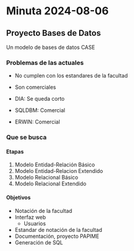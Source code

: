 # Minuta 2024-08-06

## Proyecto Bases de Datos

Un modelo de bases de datos CASE

### Problemas de las actuales

- No cumplen con los estandares de la facultad
- Son comerciales

- DIA: Se queda corto
- SQLDBM: Comercial
- ERWIN: Comercial

### Que se busca

#### Etapas

1. Modelo Entidad-Relación Básico
2. Modelo Entidad-Relacion Extendido
3. Modelo Relacional Básico
4. Modelo Relacional Extendido

#### Objetivos

- Notación de la facultad
- Interfaz web
    - Usuarios
- Estandar de notación de la facultad
- Documentación, proyecto PAPIME
- Generación de SQL
